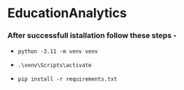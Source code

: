 # EducationAnalytics

### After successfull istallation follow these steps -
- ```python -3.11 -m venv venv```
- ```.\venv\Scripts\activate```

- ```pip install -r requirements.txt```
